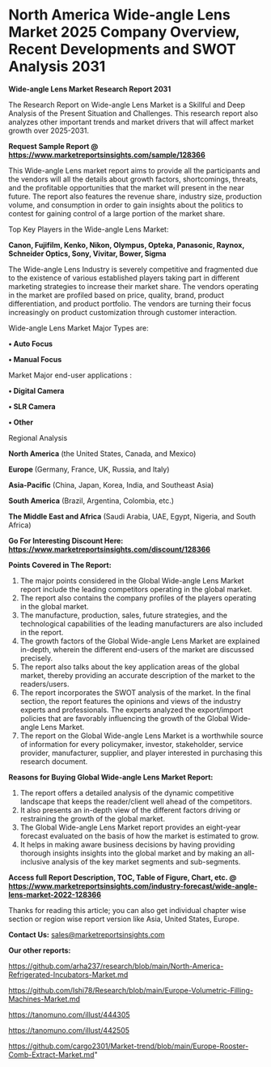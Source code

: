 # North America Wide-angle Lens Market 2025 Company Overview, Recent Developments and SWOT Analysis 2031

<strong>Wide-angle Lens Market Research Report 2031</strong>

The Research Report on Wide-angle Lens Market is a Skillful and Deep Analysis of the Present Situation and Challenges. This research report also analyzes other important trends and market drivers that will affect market growth over 2025-2031.

<strong>Request Sample Report @ <a href=https://www.marketreportsinsights.com/sample/128366>https://www.marketreportsinsights.com/sample/128366</a></strong>

This Wide-angle Lens market report aims to provide all the participants and the vendors will all the details about growth factors, shortcomings, threats, and the profitable opportunities that the market will present in the near future. The report also features the revenue share, industry size, production volume, and consumption in order to gain insights about the politics to contest for gaining control of a large portion of the market share.

Top Key Players in the Wide-angle Lens Market:

<strong>Canon, Fujifilm, Kenko, Nikon, Olympus, Opteka, Panasonic, Raynox, Schneider Optics, Sony, Vivitar, Bower, Sigma</strong>

The Wide-angle Lens Industry is severely competitive and fragmented due to the existence of various established players taking part in different marketing strategies to increase their market share. The vendors operating in the market are profiled based on price, quality, brand, product differentiation, and product portfolio. The vendors are turning their focus increasingly on product customization through customer interaction.

Wide-angle Lens Market Major Types are:

<strong>• Auto Focus

• Manual Focus</strong>

Market Major end-user applications :

<strong>• Digital Camera

• SLR Camera

• Other</strong>

Regional Analysis

</u><strong><b>North America</b></strong> (the United States, Canada, and Mexico)

<strong><b>Europe </b></strong>(Germany, France, UK, Russia, and Italy)

<strong><b>Asia-Pacific</b></strong> (China, Japan, Korea, India, and Southeast Asia)

<strong><b>South America</b></strong> (Brazil, Argentina, Colombia, etc.)

<strong><b>The Middle East and Africa</b></strong> (Saudi Arabia, UAE, Egypt, Nigeria, and South Africa)

<strong>Go For Interesting Discount Here: <a href=https://www.marketreportsinsights.com/discount/128366>https://www.marketreportsinsights.com/discount/128366</a></strong>

<strong>Points Covered in The Report:</strong>
<ol>
  <li>The major points considered in the Global Wide-angle Lens Market report include the leading competitors operating in the global market.</li>
  <li>The report also contains the company profiles of the players operating in the global market.</li>
  <li>The manufacture, production, sales, future strategies, and the technological capabilities of the leading manufacturers are also included in the report.</li>
  <li>The growth factors of the Global Wide-angle Lens Market are explained in-depth, wherein the different end-users of the market are discussed precisely.</li>
  <li>The report also talks about the key application areas of the global market, thereby providing an accurate description of the market to the readers/users.</li>
  <li>The report incorporates the SWOT analysis of the market. In the final section, the report features the opinions and views of the industry experts and professionals. The experts analyzed the export/import policies that are favorably influencing the growth of the Global Wide-angle Lens Market.</li>
  <li>The report on the Global Wide-angle Lens Market is a worthwhile source of information for every policymaker, investor, stakeholder, service provider, manufacturer, supplier, and player interested in purchasing this research document.</li>
</ol>
<strong>Reasons for Buying Global Wide-angle Lens Market Report:</strong>

<ol>
  <li>The report offers a detailed analysis of the dynamic competitive landscape that keeps the reader/client well ahead of the competitors.</li>
  <li>It also presents an in-depth view of the different factors driving or restraining the growth of the global market.</li>
  <li>The Global Wide-angle Lens Market report provides an eight-year forecast evaluated on the basis of how the market is estimated to grow.</li>
  <li>It helps in making aware business decisions by having providing thorough insights insights into the global market and by making an all-inclusive analysis of the key market segments and sub-segments.</li>
</ol>
<strong>Access full Report Description, TOC, Table of Figure, Chart, etc. @ <a href=https://www.marketreportsinsights.com/industry-forecast/wide-angle-lens-market-2022-128366>https://www.marketreportsinsights.com/industry-forecast/wide-angle-lens-market-2022-128366</a></strong>


Thanks for reading this article; you can also get individual chapter wise section or region wise report version like Asia, United States, Europe.

<strong>Contact Us:</strong>
sales@marketreportsinsights.com

<strong>Our other reports:</strong>

<a href=https://github.com/arha237/research/blob/main/North-America-Refrigerated-Incubators-Market.md>https://github.com/arha237/research/blob/main/North-America-Refrigerated-Incubators-Market.md</a>

<a href=https://github.com/Ishi78/Research/blob/main/Europe-Volumetric-Filling-Machines-Market.md>https://github.com/Ishi78/Research/blob/main/Europe-Volumetric-Filling-Machines-Market.md</a>

<a href=https://tanomuno.com/illust/444305>https://tanomuno.com/illust/444305</a>

<a href=https://tanomuno.com/illust/442505>https://tanomuno.com/illust/442505</a>

<a href=https://github.com/cargo2301/Market-trend/blob/main/Europe-Rooster-Comb-Extract-Market.md>https://github.com/cargo2301/Market-trend/blob/main/Europe-Rooster-Comb-Extract-Market.md</a>"
